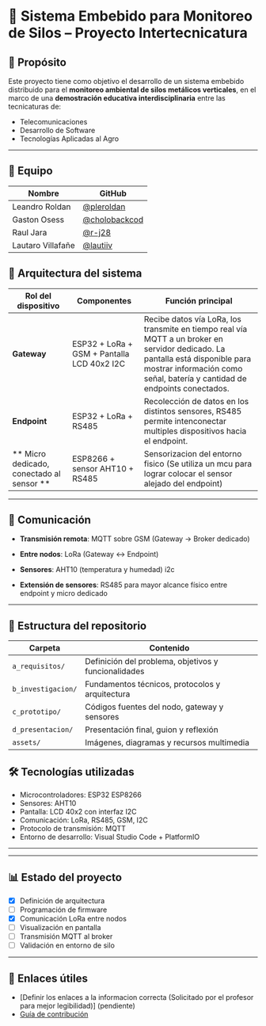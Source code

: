 # 🌾 Sistema Embebido para Monitoreo de Silos – Proyecto Intertecnicatura

## 🎯 Propósito

Este proyecto tiene como objetivo el desarrollo de un sistema embebido distribuido para el **monitoreo ambiental de silos metálicos verticales**, en el marco de una **demostración educativa interdisciplinaria** entre las tecnicaturas de:

- Telecomunicaciones  
- Desarrollo de Software  
- Tecnologías Aplicadas al Agro

---


## 👥 Equipo
| Nombre                        | GitHub                                 |
|------------------------------|----------------------------------------|
| Leandro Roldan               | [@pleroldan](https://github.com/pleroldan) |
| Gaston Osess               | [@cholobackcod](https://github.com/cholobackcod) |
| Raul Jara              | [@r-j28](https://github.com/r-j28) |
| Lautaro Villafañe               | [@lautiiv](https://github.com/lautiiv) |

## 🧱 Arquitectura del sistema

| Rol del dispositivo | Componentes | Función principal |
|---------------------|-------------|-------------------|
| **Gateway**         | ESP32 + LoRa + GSM + Pantalla LCD 40x2 I2C       | Recibe datos vía LoRa, los transmite en tiempo real vía MQTT a un broker en servidor dedicado. La pantalla está disponible para mostrar información como señal, batería y cantidad de endpoints conectados. |
| **Endpoint**        | ESP32 + LoRa + RS485 | Recolección de datos en los distintos sensores,  RS485 permite intenconectar multiples dispositivos hacia el endpoint. |
|** Micro dedicado, conectado al sensor ** | ESP8266 + sensor AHT10 + RS485 | Sensorizacion del entorno fisico (Se utiliza un mcu para lograr colocar el sensor alejado del endpoint) |
---

## 📡 Comunicación
- **Transmisión remota**: MQTT sobre GSM (Gateway → Broker dedicado)  
- **Entre nodos**: LoRa (Gateway ↔ Endpoint)  

- **Sensores**: AHT10 (temperatura y humedad)  i2c
- **Extensión de sensores**: RS485 para mayor alcance físico  entre endpoint y micro dedicado

---

## 📂 Estructura del repositorio
| Carpeta | Contenido |
|--------|---------|
| `a_requisitos/` | Definición del problema, objetivos y funcionalidades |
| `b_investigacion/` | Fundamentos técnicos, protocolos y arquitectura |
| `c_prototipo/` | Códigos fuentes del nodo, gateway y sensores |
| `d_presentacion/` | Presentación final, guion y reflexión |
| `assets/` | Imágenes, diagramas y recursos multimedia |

## 🛠️ Tecnologías utilizadas

- Microcontroladores: ESP32  ESP8266
- Sensores: AHT10  
- Pantalla: LCD 40x2 con interfaz I2C  
- Comunicación: LoRa, RS485, GSM, I2C
- Protocolo de transmisión: MQTT  
- Entorno de desarrollo: Visual Studio Code + PlatformIO  

---


---

## 📊 Estado del proyecto

- [x] Definición de arquitectura  
- [ ] Programación de firmware  
- [x] Comunicación LoRa entre nodos  
- [ ] Visualización en pantalla  
- [ ] Transmisión MQTT al broker  
- [ ] Validación en entorno de silo  

---

## 📎 Enlaces útiles
- [Definir los enlaces a la informacion correcta (Solicitado por el profesor para mejor legibilidad)] (pendiente)
- [Guía de contribución](CONTRIBUTING.md)
